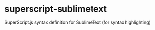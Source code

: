 # superscript-sublimetext
SuperScript.js syntax definition for SublimeText (for syntax highlighting)
